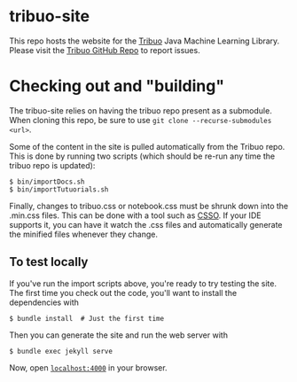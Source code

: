 # tribuo-site

This repo hosts the website for the [Tribuo](https://tribuo.org)
Java Machine Learning Library. Please visit the [Tribuo GitHub Repo](https://github.org/oracle/tribuo)
to report issues.

# Checking out and "building"

The tribuo-site relies on having the tribuo repo present as a
submodule. When cloning this repo, be sure to use
`git clone --recurse-submodules <url>`.

Some of the content in the site is pulled automatically from
the Tribuo repo. This is done by running two scripts (which should
be re-run any time the tribuo repo is updated):

```console
$ bin/importDocs.sh
$ bin/importTutuorials.sh
```

Finally, changes to tribuo.css or notebook.css must be shrunk down
into the .min.css files. This can be done with a tool such as
[CSSO](https://github.com/css/csso). If your IDE supports it, you
can have it watch the .css files and automatically generate the
minified files whenever they change.

## To test locally

If you've run the import scripts above, you're ready to try testing
the site. The first time you check out the code, you'll want to install
the dependencies with

```console
$ bundle install  # Just the first time
```

Then you can generate the site and run the web server with

```console
$ bundle exec jekyll serve
```

Now, open [`localhost:4000`](http://localhost:4000) in your browser.

